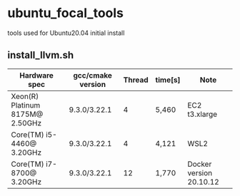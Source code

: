 # ubuntu_focal_tools
tools used for Ubuntu20.04 initial install

## install_llvm.sh

|  Hardware spec  |  gcc/cmake version | Thread | time[s]  | Note |
| ----            | ----         | ----   | ----     | ---- |
| Xeon(R) Platinum 8175M@ 2.50GHz|9.3.0/3.22.1  | 4  | 5,460| EC2 t3.xlarge |
| Core(TM) i5-4460@ 3.20GHz|9.3.0/3.22.1  | 4  | 4,121      | WSL2 |
| Core(TM) i7-8700@ 3.20GHz|9.3.0/3.22.1  | 12  |  1,770    | Docker version 20.10.12 |


